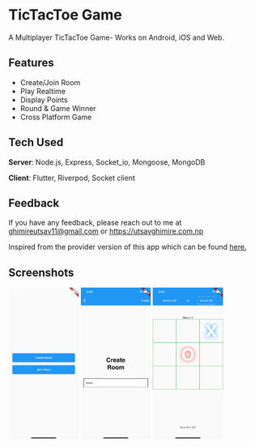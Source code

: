 # TicTacToe Game

A Multiplayer TicTacToe Game- Works on Android, iOS and Web. 

## Features
- Create/Join Room
- Play Realtime
- Display Points
- Round & Game Winner
- Cross Platform Game


## Tech Used
**Server**: Node.js, Express, Socket_io, Mongoose, MongoDB

**Client**: Flutter, Riverpod, Socket client

## Feedback

If you have any feedback, please reach out to me at ghimireutsav11@gmail.com or 
https://utsavghimire.com.np

Inspired from the provider version of this app which can be found [here.](https://github.dev/RivaanRanawat/flutter-multiplayer-tictactoe)

## Screenshots
<img src="screenshots/ss3.png" height="300px">
<img src="screenshots/ss2.png" height="300px">
<img src="screenshots/ss1.png" height="300px">